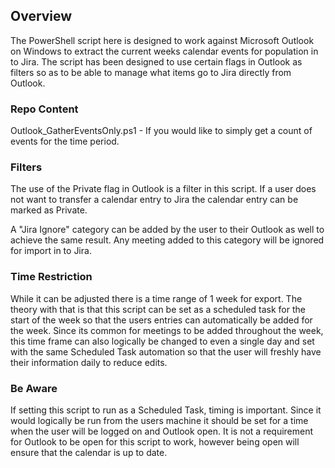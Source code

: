 ## Overview
The PowerShell script here is designed to work against Microsoft Outlook on Windows to extract the current weeks calendar events for population in to Jira.  The script has been designed to use certain flags in Outlook as filters so as to be able to manage what items go to Jira directly from Outlook. 

### Repo Content
Outlook_GatherEventsOnly.ps1 - If you would like to simply get a count of events for the time period.

### Filters
The use of the Private flag in Outlook is a filter in this script.  If a user does not want to transfer a calendar entry to Jira the calendar entry can be marked as Private. 

A "Jira Ignore" category can be added by the user to their Outlook as well to achieve the same result.  Any meeting added to this category will be ignored for import in to Jira.  

### Time Restriction 
While it can be adjusted there is a time range of 1 week for export.  The theory with that is that this script can be set as a scheduled task for the start of the week so that the users entries can automatically be added for the week.  Since its common for meetings to be added throughout the week, this time frame can also logically be changed to even a single day and set with the same Scheduled Task automation so that the user will freshly have their information daily to reduce edits.  

### Be Aware
If setting this script to run as a Scheduled Task, timing is important.  Since it would logically be run from the users machine it should be set for a time when the user will be logged on and Outlook open.  It is not a requirement for Outlook to be open for this script to work, however being open will ensure that the calendar is up to date.   